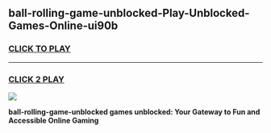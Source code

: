
## ball-rolling-game-unblocked-Play-Unblocked-Games-Online-ui90b
<h3>
<a href="https://premium76.site?title=ball-rolling-game-unblocked&ref=24A">CLICK TO PLAY</a></h3>
<hr>

<h3>
<a href="https://premium76.site?title=ball-rolling-game-unblocked&ref=24A">CLICK 2 PLAY</a>
  
</h3>

<a href="https://premium76.site?title=ball-rolling-game-unblocked&ref=24A"><img src="https://clearcache.store/games.png"></a>


**ball-rolling-game-unblocked games unblocked: Your Gateway to Fun and Accessible Online Gaming**
